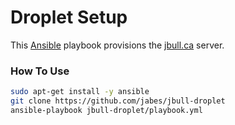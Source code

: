 # Droplet Setup

This [Ansible](https://www.ansible.com) playbook provisions the [jbull.ca](http://www.jbull.ca) server.

### How To Use

```bash
sudo apt-get install -y ansible
git clone https://github.com/jabes/jbull-droplet
ansible-playbook jbull-droplet/playbook.yml
```
